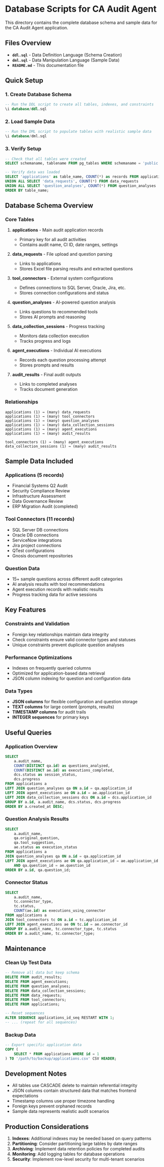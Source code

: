 # Database Scripts for CA Audit Agent

This directory contains the complete database schema and sample data for the CA Audit Agent application.

## Files Overview

- **`ddl.sql`** - Data Definition Language (Schema Creation)
- **`dml.sql`** - Data Manipulation Language (Sample Data)
- **`README.md`** - This documentation file

## Quick Setup

### 1. Create Database Schema
```sql
-- Run the DDL script to create all tables, indexes, and constraints
\i database/ddl.sql
```

### 2. Load Sample Data
```sql
-- Run the DML script to populate tables with realistic sample data
\i database/dml.sql
```

### 3. Verify Setup
```sql
-- Check that all tables were created
SELECT schemaname, tablename FROM pg_tables WHERE schemaname = 'public' ORDER BY tablename;

-- Verify data was loaded
SELECT 'applications' as table_name, COUNT(*) as records FROM applications
UNION ALL SELECT 'data_requests', COUNT(*) FROM data_requests
UNION ALL SELECT 'question_analyses', COUNT(*) FROM question_analyses
ORDER BY table_name;
```

## Database Schema Overview

### Core Tables

1. **applications** - Main audit application records
   - Primary key for all audit activities
   - Contains audit name, CI ID, date ranges, settings

2. **data_requests** - File upload and question parsing
   - Links to applications
   - Stores Excel file parsing results and extracted questions

3. **tool_connectors** - External system configurations
   - Defines connections to SQL Server, Oracle, Jira, etc.
   - Stores connection configurations and status

4. **question_analyses** - AI-powered question analysis
   - Links questions to recommended tools
   - Stores AI prompts and reasoning

5. **data_collection_sessions** - Progress tracking
   - Monitors data collection execution
   - Tracks progress and logs

6. **agent_executions** - Individual AI executions
   - Records each question processing attempt
   - Stores prompts and results

7. **audit_results** - Final audit outputs
   - Links to completed analyses
   - Tracks document generation

### Relationships

```
applications (1) → (many) data_requests
applications (1) → (many) tool_connectors  
applications (1) → (many) question_analyses
applications (1) → (many) data_collection_sessions
applications (1) → (many) agent_executions
applications (1) → (many) audit_results

tool_connectors (1) → (many) agent_executions
data_collection_sessions (1) → (many) audit_results
```

## Sample Data Included

### Applications (5 records)
- Financial Systems Q2 Audit
- Security Compliance Review  
- Infrastructure Assessment
- Data Governance Review
- ERP Migration Audit (completed)

### Tool Connectors (11 records)
- SQL Server DB connections
- Oracle DB connections
- ServiceNow integrations
- Jira project connections
- QTest configurations
- Gnosis document repositories

### Question Data
- 15+ sample questions across different audit categories
- AI analysis results with tool recommendations
- Agent execution records with realistic results
- Progress tracking data for active sessions

## Key Features

### Constraints and Validation
- Foreign key relationships maintain data integrity
- Check constraints ensure valid connector types and statuses
- Unique constraints prevent duplicate question analyses

### Performance Optimizations
- Indexes on frequently queried columns
- Optimized for application-based data retrieval
- JSON column indexing for question and configuration data

### Data Types
- **JSON columns** for flexible configuration and question storage
- **TEXT columns** for large content (prompts, results)
- **TIMESTAMP columns** for audit trails
- **INTEGER sequences** for primary keys

## Useful Queries

### Application Overview
```sql
SELECT 
    a.audit_name,
    COUNT(DISTINCT qa.id) as questions_analyzed,
    COUNT(DISTINCT ae.id) as executions_completed,
    dcs.status as session_status,
    dcs.progress
FROM applications a
LEFT JOIN question_analyses qa ON a.id = qa.application_id
LEFT JOIN agent_executions ae ON a.id = ae.application_id  
LEFT JOIN data_collection_sessions dcs ON a.id = dcs.application_id
GROUP BY a.id, a.audit_name, dcs.status, dcs.progress
ORDER BY a.created_at DESC;
```

### Question Analysis Results
```sql
SELECT 
    a.audit_name,
    qa.original_question,
    qa.tool_suggestion,
    ae.status as execution_status
FROM applications a
JOIN question_analyses qa ON a.id = qa.application_id
LEFT JOIN agent_executions ae ON qa.application_id = ae.application_id 
    AND qa.question_id = ae.question_id
ORDER BY a.id, qa.question_id;
```

### Connector Status
```sql
SELECT 
    a.audit_name,
    tc.connector_type,
    tc.status,
    COUNT(ae.id) as executions_using_connector
FROM applications a
JOIN tool_connectors tc ON a.id = tc.application_id
LEFT JOIN agent_executions ae ON tc.id = ae.connector_id
GROUP BY a.audit_name, tc.connector_type, tc.status
ORDER BY a.audit_name, tc.connector_type;
```

## Maintenance

### Clean Up Test Data
```sql
-- Remove all data but keep schema
DELETE FROM audit_results;
DELETE FROM agent_executions;
DELETE FROM question_analyses;
DELETE FROM data_collection_sessions;
DELETE FROM data_requests;
DELETE FROM tool_connectors;
DELETE FROM applications;

-- Reset sequences
ALTER SEQUENCE applications_id_seq RESTART WITH 1;
-- ... (repeat for all sequences)
```

### Backup Data
```sql
-- Export specific application data
COPY (
    SELECT * FROM applications WHERE id = 1
) TO '/path/to/backup/applications.csv' CSV HEADER;
```

## Development Notes

- All tables use CASCADE delete to maintain referential integrity
- JSON columns contain structured data that matches frontend expectations
- Timestamp columns use proper timezone handling
- Foreign keys prevent orphaned records
- Sample data represents realistic audit scenarios

## Production Considerations

1. **Indexes**: Additional indexes may be needed based on query patterns
2. **Partitioning**: Consider partitioning large tables by date ranges
3. **Archiving**: Implement data retention policies for completed audits
4. **Monitoring**: Add logging tables for database operations
5. **Security**: Implement row-level security for multi-tenant scenarios